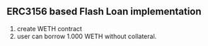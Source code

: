 ## ERC3156 based Flash Loan implementation

1. create WETH contract
2. user can borrow 1.000 WETH without collateral.